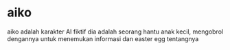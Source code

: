 # aiko
aiko adalah karakter AI fiktif dia adalah seorang hantu anak kecil, mengobrol dengannya untuk menemukan informasi dan easter egg tentangnya
